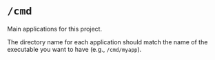 # `/cmd`

Main applications for this project.

The directory name for each application should match the name of the executable you want to have (e.g., `/cmd/myapp`).

